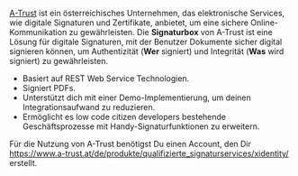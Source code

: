[A-Trust](https://www.a-trust.at) ist ein österreichisches Unternehmen, das elektronische Services, wie digitale Signaturen und Zertifikate, anbietet,
um eine sichere Online-Kommunikation zu gewährleisten. Die **Signaturbox** von A-Trust ist eine Lösung für digitale Signaturen, mit der 
Benutzer Dokumente sicher digital signieren können, um Authentizität (**Wer** signiert) und Integrität (**Was** wird signiert) zu gewährleisten.

- Basiert auf REST Web Service Technologien.
- Signiert PDFs.
- Unterstützt dich mit einer  Demo-Implementierung, um deinen Integrationsaufwand zu reduzieren.
- Ermöglicht es low code citizen developers bestehende Geschäftsprozesse mit Handy-Signaturfunktionen zu erweitern.

Für die Nutzung von A-Trust benötigst Du einen Account, den Dir https://www.a-trust.at/de/produkte/qualifizierte_signaturservices/xidentity/ erstellt.
